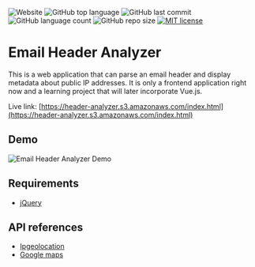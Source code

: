 ![Website](https://img.shields.io/website?down_message=down&label=s3%20bucket&logo=amazon%20aws&up_message=up&url=https%3A%2F%2Fheader-analyzer.s3.amazonaws.com%2Findex.html)
![GitHub top language](https://img.shields.io/github/languages/top/saenzjonathan11/email-header-analyzer?color=brightgreen&logo=javascript)
![GitHub last commit](https://img.shields.io/github/last-commit/saenzjonathan11/email-header-analyzer)
![GitHub language count](https://img.shields.io/github/languages/count/saenzjonathan11/email-header-analyzer)
![GitHub repo size](https://img.shields.io/github/repo-size/saenzjonathan11/email-header-analyzer?logo=github)
[![MIT license](https://img.shields.io/badge/License-MIT-blue.svg)](https://lbesson.mit-license.org/) 

# Email Header Analyzer
This is a web application that can parse an email header and display metadata about public IP addresses. It is only a frontend application right now and a learning project that will later incorporate Vue.js.

Live link: [https://header-analyzer.s3.amazonaws.com/index.html](https://header-analyzer.s3.amazonaws.com/index.html)

## Demo
![Email Header Analyzer Demo](./demo.gif)

## Requirements
* [jQuery](https://jquery.com/)

## API references
* [Ipgeolocation](https://ipgeolocation.io/ip-location-api.html)
* [Google maps](https://developers.google.com/maps/documentation/javascript/overview) 
